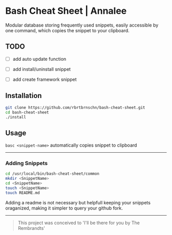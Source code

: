 # Bash Cheat Sheet | Annalee
Modular database storing frequently used snippets, easily accessible by one command, which copies the snippet to your clipboard.
## TODO

* [ ] add auto update function

* [ ] add install/uninstall snippet

* [ ] add create framework snippet

## Installation
```bash
git clone https://github.com/rbrtbrnschn/bash-cheat-sheet.git
cd bash-cheat-sheet
./install
```

## Usage
`basc <snippet-name>` automatically copies snippet to clipboard

<hr/>

### Adding Snippets

```bash
cd /usr/local/bin/bash-cheat-sheet/common
mkdir <SnippetName>
cd <SnippetName>
touch <SnippetName>
touch README.md
```

Adding a readme is not necessary but helpfull keeping your snippets oraganized, making it simpler to query your github fork.

<hr/> 

> This project was conceived to 'I'll be there for you by The Rembrandts'

